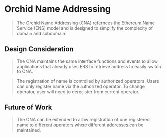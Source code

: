 # Orchid Name Addressing
> The Orchid Name Addressing (ONA) refernces the Ethereum Name Service (ENS) model and is designed to simplify the complexity of domain and subdomain.


## Design Consideration
> The ONA maintains the same interface functions and events to allow applications that already uses ENS to retrieve address to easily switch to ONA.

> The registration of name is controlled by authorized operators. Users can only register name via the authorized operator. To change operator, user will need to deregister from current operator.

## Future of Work
> The ONA can be extended to allow registration of one registered name to different operators where different addresses can be maintained.